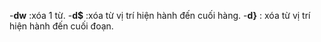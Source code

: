   -**dw** :xóa 1 từ.
  -**d$** :xóa từ vị trí hiện hành đến cuối hàng.
  -**d}** : xóa từ vị trí hiện hành đến cuối đoạn.
